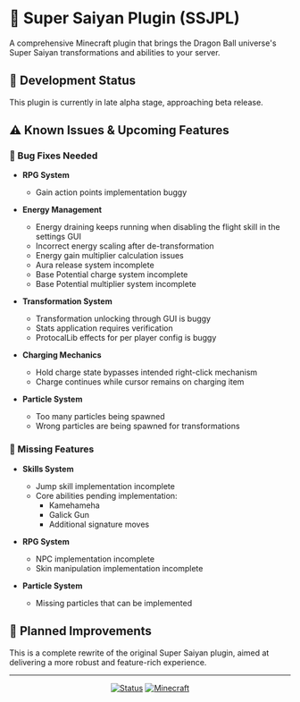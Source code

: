 # 🐉 Super Saiyan Plugin (SSJPL)

A comprehensive Minecraft plugin that brings the Dragon Ball universe's Super Saiyan transformations and abilities to your server.

## 🚧 Development Status
This plugin is currently in late alpha stage, approaching beta release.

## ⚠️ Known Issues & Upcoming Features

### 🐛 Bug Fixes Needed

- **RPG System**
  - Gain action points implementation buggy

- **Energy Management**
  - Energy draining keeps running when disabling the flight skill in the settings GUI
  - Incorrect energy scaling after de-transformation
  - Energy gain multiplier calculation issues
  - Aura release system incomplete
  - Base Potential charge system incomplete
  - Base Potential multiplier system incomplete

- **Transformation System**
  - Transformation unlocking through GUI is buggy
  - Stats application requires verification
  - ProtocalLib effects for per player config is buggy

- **Charging Mechanics**
  - Hold charge state bypasses intended right-click mechanism
  - Charge continues while cursor remains on charging item

- **Particle System**
  - Too many particles being spawned
  - Wrong particles are being spawned for transformations

### 🚀 Missing Features
- **Skills System**
  - Jump skill implementation incomplete
  - Core abilities pending implementation:
    - Kamehameha
    - Galick Gun
    - Additional signature moves

- **RPG System**
  - NPC implementation incomplete
  - Skin manipulation implementation incomplete

- **Particle System**
  - Missing particles that can be implemented

## 🔮 Planned Improvements
This is a complete rewrite of the original Super Saiyan plugin, aimed at delivering a more robust and feature-rich experience.

---
<div align="center">
  
[![Status](https://img.shields.io/badge/Status-Alpha-orange.svg)](https://github.com/Mitchell12345MB/SSJPL)
[![Minecraft](https://img.shields.io/badge/Minecraft-1.21.1-brightgreen.svg)](https://www.minecraft.net/)

</div>
